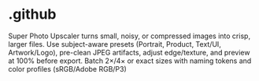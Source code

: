 # .github
Super Photo Upscaler turns small, noisy, or compressed images into crisp, larger files. Use subject-aware presets (Portrait, Product, Text/UI, Artwork/Logo), pre-clean JPEG artifacts, adjust edge/texture, and preview at 100% before export. Batch 2×/4× or exact sizes with naming tokens and color profiles (sRGB/Adobe RGB/P3)
